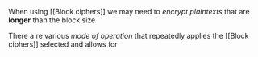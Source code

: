 When using [[Block ciphers]] we may need to *encrypt* *plaintexts* that are **longer** than the block size 

There a re various *mode of operation* that repeatedly applies the [[Block ciphers]] selected and allows for 